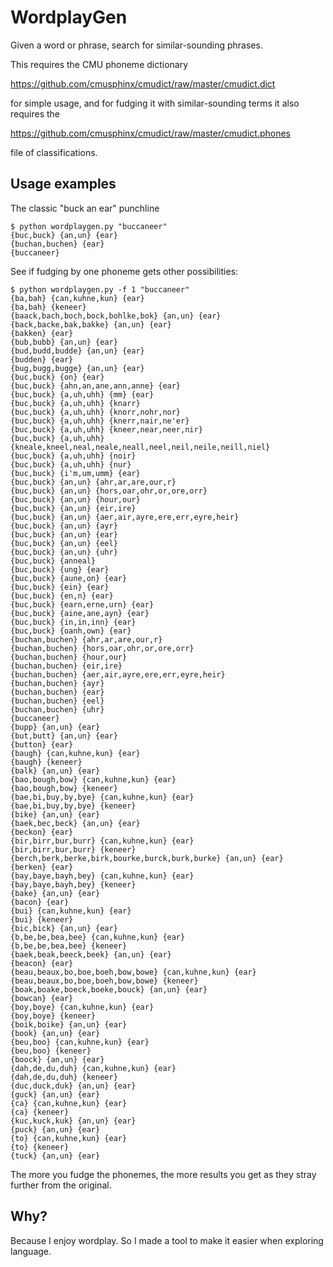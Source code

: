 WordplayGen
===========

Given a word or phrase, search for similar-sounding phrases.

This requires the CMU phoneme dictionary

https://github.com/cmusphinx/cmudict/raw/master/cmudict.dict

for simple usage, and for fudging it with similar-sounding terms
it also requires the

https://github.com/cmusphinx/cmudict/raw/master/cmudict.phones

file of classifications.

Usage examples
--------------

The classic "buck an ear" punchline

    $ python wordplaygen.py "buccaneer"
    {buc,buck} {an,un} {ear}
    {buchan,buchen} {ear}
    {buccaneer}

See if fudging by one phoneme gets other possibilities:

    $ python wordplaygen.py -f 1 "buccaneer"
    {ba,bah} {can,kuhne,kun} {ear}
    {ba,bah} {keneer}
    {baack,bach,boch,bock,bohlke,bok} {an,un} {ear}
    {back,backe,bak,bakke} {an,un} {ear}
    {bakken} {ear}
    {bub,bubb} {an,un} {ear}
    {bud,budd,budde} {an,un} {ear}
    {budden} {ear}
    {bug,bugg,bugge} {an,un} {ear}
    {buc,buck} {on} {ear}
    {buc,buck} {ahn,an,ane,ann,anne} {ear}
    {buc,buck} {a,uh,uhh} {mm} {ear}
    {buc,buck} {a,uh,uhh} {knarr}
    {buc,buck} {a,uh,uhh} {knorr,nohr,nor}
    {buc,buck} {a,uh,uhh} {knerr,nair,ne'er}
    {buc,buck} {a,uh,uhh} {kneer,near,neer,nir}
    {buc,buck} {a,uh,uhh} {kneale,kneel,neal,neale,neall,neel,neil,neile,neill,niel}
    {buc,buck} {a,uh,uhh} {noir}
    {buc,buck} {a,uh,uhh} {nur}
    {buc,buck} {i'm,um,umm} {ear}
    {buc,buck} {an,un} {ahr,ar,are,our,r}
    {buc,buck} {an,un} {hors,oar,ohr,or,ore,orr}
    {buc,buck} {an,un} {hour,our}
    {buc,buck} {an,un} {eir,ire}
    {buc,buck} {an,un} {aer,air,ayre,ere,err,eyre,heir}
    {buc,buck} {an,un} {ayr}
    {buc,buck} {an,un} {ear}
    {buc,buck} {an,un} {eel}
    {buc,buck} {an,un} {uhr}
    {buc,buck} {anneal}
    {buc,buck} {ung} {ear}
    {buc,buck} {aune,on} {ear}
    {buc,buck} {ein} {ear}
    {buc,buck} {en,n} {ear}
    {buc,buck} {earn,erne,urn} {ear}
    {buc,buck} {aine,ane,ayn} {ear}
    {buc,buck} {in,in,inn} {ear}
    {buc,buck} {oanh,own} {ear}
    {buchan,buchen} {ahr,ar,are,our,r}
    {buchan,buchen} {hors,oar,ohr,or,ore,orr}
    {buchan,buchen} {hour,our}
    {buchan,buchen} {eir,ire}
    {buchan,buchen} {aer,air,ayre,ere,err,eyre,heir}
    {buchan,buchen} {ayr}
    {buchan,buchen} {ear}
    {buchan,buchen} {eel}
    {buchan,buchen} {uhr}
    {buccaneer}
    {bupp} {an,un} {ear}
    {but,butt} {an,un} {ear}
    {button} {ear}
    {baugh} {can,kuhne,kun} {ear}
    {baugh} {keneer}
    {balk} {an,un} {ear}
    {bao,bough,bow} {can,kuhne,kun} {ear}
    {bao,bough,bow} {keneer}
    {bae,bi,buy,by,bye} {can,kuhne,kun} {ear}
    {bae,bi,buy,by,bye} {keneer}
    {bike} {an,un} {ear}
    {baek,bec,beck} {an,un} {ear}
    {beckon} {ear}
    {bir,birr,bur,burr} {can,kuhne,kun} {ear}
    {bir,birr,bur,burr} {keneer}
    {berch,berk,berke,birk,bourke,burck,burk,burke} {an,un} {ear}
    {berken} {ear}
    {bay,baye,bayh,bey} {can,kuhne,kun} {ear}
    {bay,baye,bayh,bey} {keneer}
    {bake} {an,un} {ear}
    {bacon} {ear}
    {bui} {can,kuhne,kun} {ear}
    {bui} {keneer}
    {bic,bick} {an,un} {ear}
    {b,be,be,bea,bee} {can,kuhne,kun} {ear}
    {b,be,be,bea,bee} {keneer}
    {baek,beak,beeck,beek} {an,un} {ear}
    {beacon} {ear}
    {beau,beaux,bo,boe,boeh,bow,bowe} {can,kuhne,kun} {ear}
    {beau,beaux,bo,boe,boeh,bow,bowe} {keneer}
    {boak,boake,boeck,boeke,bouck} {an,un} {ear}
    {bowcan} {ear}
    {boy,boye} {can,kuhne,kun} {ear}
    {boy,boye} {keneer}
    {boik,boike} {an,un} {ear}
    {book} {an,un} {ear}
    {beu,boo} {can,kuhne,kun} {ear}
    {beu,boo} {keneer}
    {boock} {an,un} {ear}
    {dah,de,du,duh} {can,kuhne,kun} {ear}
    {dah,de,du,duh} {keneer}
    {duc,duck,duk} {an,un} {ear}
    {guck} {an,un} {ear}
    {ca} {can,kuhne,kun} {ear}
    {ca} {keneer}
    {kuc,kuck,kuk} {an,un} {ear}
    {puck} {an,un} {ear}
    {to} {can,kuhne,kun} {ear}
    {to} {keneer}
    {tuck} {an,un} {ear}

The more you fudge the phonemes, the more results you get as they
stray further from the original.

Why?
----
Because I enjoy wordplay.  So I made a tool to make it easier
when exploring language.

